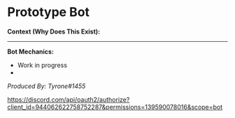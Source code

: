 # Prototype Bot

**Context (Why Does This Exist):**

_____

**Bot Mechanics:**

- Work in progress
-

*Produced By: Tyrone#1455*

https://discord.com/api/oauth2/authorize?client_id=944062622758752287&permissions=139590078016&scope=bot

